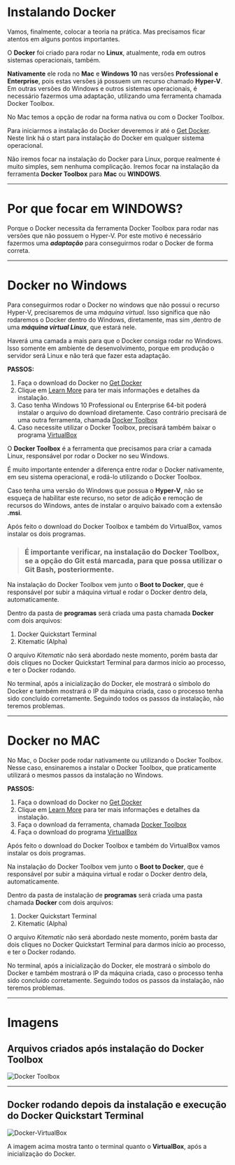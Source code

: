 # Instalando Docker

Vamos, finalmente, colocar a teoria na prática. Mas precisamos ficar atentos em alguns pontos importantes.

O **Docker** foi criado para rodar no **Linux**, atualmente, roda em outros sistemas operacionais, também.

**Nativamente** ele roda no **Mac** e **Windows 10** nas versões **Professional e Enterprise**, pois estas versões já possuem um recurso chamado **Hyper-V**. Em outras versões do Windows e outros sistemas operacionais, é necessário fazermos uma adaptação, utilizando uma ferramenta chamada Docker Toolbox.

No Mac temos a opção de rodar na forma nativa ou com o Docker Toolbox.

Para iniciarmos a instalação do Docker deveremos ir até o [Get Docker](https://www.docker.com/products/overview). Neste link há o start para instalação do Docker em qualquer sistema operacional.

Não iremos focar na instalação do Docker para Linux, porque realmente é muito simples, sem nenhuma complicação. Iremos focar na instalação da ferramenta **Docker Toolbox** para **Mac** ou **WINDOWS**.

***

# Por que focar em WINDOWS?

Porque o Docker necessita da ferramenta Docker Toolbox para rodar nas versões que não possuem o Hyper-V.
Por este motivo é necessário fazermos uma **_adaptação_** para conseguirmos rodar o Docker de forma correta.

***

# Docker no Windows

Para conseguirmos rodar o Docker no windows que não possui o recurso Hyper-V, precisaremos de uma _máquina virtual_. Isso significa que não rodaremos o Docker dentro do Windows, diretamente, mas sim ,dentro de uma **_máquina virtual Linux_**, que estará nele.

Haverá uma camada a mais para que o Docker consiga rodar no Windows. Isso somente em ambiente de desenvolvimento, porque em produção o servidor será Linux e não terá que fazer esta adaptação.

**PASSOS:**

1. Faça o download do Docker no [Get Docker](https://www.docker.com/products/overview)
2. Clique em [Learn More](https://www.docker.com/products/docker#/windows) para ter mais informações e detalhes da instalação.
3. Caso tenha Windows 10 Professional ou Enterprise 64-bit poderá instalar o arquivo do download diretamente. Caso contrário precisará de uma outra ferramenta, chamada [Docker Toolbox](https://www.docker.com/products/docker-toolbox)
4. Caso necessite utilizar o Docker Toolbox, precisará também baixar o programa [VirtualBox](https://www.virtualbox.org/wiki/Downloads)

O **Docker Toolbox** é a ferramenta que precisamos para criar a camada Linux, responsável por rodar o Docker no seu Windows.

É muito importante entender a diferença entre rodar o Docker nativamente, em seu sistema operacional, e rodá-lo utilizando o Docker Toolbox.

Caso tenha uma versão do Windows que possua o **Hyper-V**, não se esqueça de habilitar este recurso, no setor de adição e remoção de recursos do Windows, antes de instalar o arquivo baixado com a extensão **.msi**.

Após feito o download do Docker Toolbox e também do VirtualBox, vamos instalar os dois programas.

> ### É importante verificar, na instalação do Docker Toolbox, se a opção do Git está marcada, para que possa utilizar o Git Bash, posteriormente.

Na instalação do Docker Toolbox vem junto o **Boot to Docker**, que é responsável por subir a máquina virtual e rodar o Docker dentro dela, automaticamente.

Dentro da pasta de **programas** será criada uma pasta chamada **Docker** com dois arquivos:

1. Docker Quickstart Terminal
2. Kitematic (Alpha)

O arquivo _Kitematic_ não será abordado neste momento, porém basta dar dois cliques no Docker Quickstart Terminal para darmos início ao processo, e ter o Docker rodando.

No terminal, após a inicialização do Docker, ele mostrará o símbolo do Docker e também mostrará o IP da máquina criada, caso o processo tenha sido concluído corretamente. Seguindo todos os passos da instalação, não teremos problemas.

***

# Docker no MAC

No Mac, o Docker pode rodar nativamente ou utilizando o Docker Toolbox. Nesse caso, ensinaremos a instalar o Docker Toolbox, que praticamente utilizará o mesmos passos da instalação no Windows.

**PASSOS:**

1. Faça o download do Docker no [Get Docker](https://www.docker.com/products/overview)
2. Clique em [Learn More](https://www.docker.com/products/docker#/mac) para ter mais informações e detalhes da instalação.
3. Faça o download da ferramenta, chamada [Docker Toolbox](https://www.docker.com/products/docker-toolbox)
4. Faça o download do programa [VirtualBox](https://www.virtualbox.org/wiki/Downloads)

Após feito o download do Docker Toolbox e também do VirtualBox vamos instalar os dois programas.

Na instalação do Docker Toolbox vem junto o **Boot to Docker**, que é responsável por subir a máquina virtual e rodar o Docker dentro dela, automaticamente.

Dentro da pasta de instalação de **programas** será criada uma pasta chamada **Docker** com dois arquivos:

1. Docker Quickstart Terminal
2. Kitematic (Alpha)

O arquivo _Kitematic_ não será abordado neste momento, porém basta dar dois cliques no Docker Quickstart Terminal para darmos início ao processo, e ter o Docker rodando.

No terminal, após a inicialização do Docker, ele mostrará o símbolo do Docker e também mostrará o IP da máquina criada, caso o processo tenha sido concluído corretamente. Seguindo todos os passos da instalação, não teremos problemas.

***

# Imagens

## Arquivos criados após instalação do **Docker Toolbox**

![Docker Toolbox](./images/docker-quickstart-terminal.png "Docker Toolbox")

***

## Docker rodando depois da instalação e execução do **Docker Quickstart Terminal**

![Docker-VirtualBox](./images/docker-virtualbox.png "Docker-VirtualBox")

A imagem acima mostra tanto o terminal quanto o **VirtualBox**, após a inicialização do Docker.